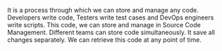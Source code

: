It is a process through which we can store and manage any code.
Developers write code, Testers write test cases and DevOps
engineers write scripts. This code, we can store and manage in
Source Code Management. Different teams can store code
simultaneously. It save all changes separately. We can retrieve
this code at any point of time.
